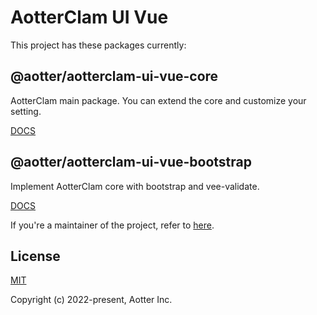 # AotterClam UI Vue

This project has these packages currently:

## @aotter/aotterclam-ui-vue-core

AotterClam main package. You can extend the core and customize your setting.

[DOCS](packages/core/README.md)

## @aotter/aotterclam-ui-vue-bootstrap

Implement AotterClam core with bootstrap and vee-validate.

[DOCS](packages/bootstrap/README.md)

If you're a maintainer of the project, refer to [here](https://github.com/aotter/aotterclam-ui-vue/wiki/Development-Guideline).

## License

[MIT](https://opensource.org/licenses/MIT)

Copyright (c) 2022-present, Aotter Inc.
